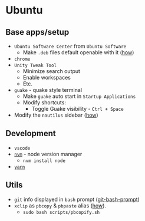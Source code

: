 # Ubuntu

## Base apps/setup

- `Ubuntu Software Center` from `Ubuntu Software`
  - Make `.deb` files default openable with it ([how](https://www.howtogeek.com/117709/how-to-change-your-default-applications-on-ubuntu-4-ways/))
- `chrome`
- `Unity Tweak Tool`
    - Minimize search output
    - Enable workspaces
    - Etc.
- `guake` - quake style terminal
  - Make `guake` auto start in `Startup Applications`
  - Modify shortcuts:
    - Toggle Guake visibility - `Ctrl + Space`
- Modify the `nautilus` sidebar ([how](https://askubuntu.com/questions/79150/how-to-remove-bookmarks-from-the-nautilus-sidebar))

## Development

- `vscode`
- [`nvm`](https://github.com/creationix/nvm) - node version manager
  - `nvm install node`
- [`yarn`](https://yarnpkg.com/en/docs/install)

## Utils

- `git` info displayed in `bash` prompt ([git-bash-prompt](https://github.com/magicmonty/bash-git-prompt))
- `xclip` as `pbcopy` & `pbpaste` alias ([how](https://garywoodfine.com/use-pbcopy-on-ubuntu/)).
  - `sudo bash scripts/pbcopify.sh`
